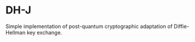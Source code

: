 # DH-J
Simple implementation of post-quantum cryptographic adaptation of Diffie-Hellman key exchange.
